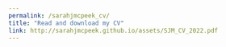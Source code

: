```yaml
---
permalink: /sarahjmcpeek_cv/
title: "Read and download my CV"
link: http://sarahjmcpeek.github.io/assets/SJM_CV_2022.pdf
---
```

